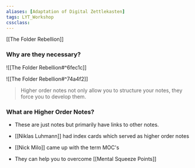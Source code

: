 ```yaml
---
aliases: [Adaptation of Digital Zettlekasten]
tags: LYT_Workshop 
cssclass:
---
```


[[The Folder Rebellion]]

### Why are they necessary?

![[The Folder Rebellion#^6fec1c]]

![[The Folder Rebellion#^74a4f2]]

> Higher order notes not only allow you to structure your notes, they force you to develop them.


### What are Higher Order Notes?
- These are just notes but primarily have links to other notes.
- [[Niklas Luhmann]] had index cards which served as higher order notes
- [[Nick Milo]] came up with the term MOC's

- They can help you to overcome [[Mental Squeeze Points]] 